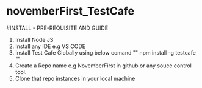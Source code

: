 # novemberFirst_TestCafe

#INSTALL - PRE-REQUISITE AND GUIDE
1. Install Node JS 
2. Install any IDE e.g VS CODE
3. Install Test Cafe Globally using below comand
  "" npm install -g testcafe ""
4. Create a Repo name e.g NovemberFirst in github or any souce control tool.
5. Clone that repo instances in your local machine
